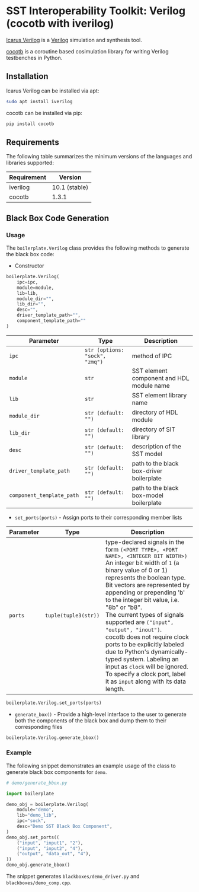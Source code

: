 # SST Interoperability Toolkit: Verilog (cocotb with iverilog)

[Icarus Verilog](http://iverilog.icarus.com/) is a [Verilog](https://www.verilog.com/) simulation and synthesis tool.

[cocotb](https://github.com/cocotb/cocotb) is a coroutine based cosimulation library for writing Verilog testbenches in Python.


## Installation

Icarus Verilog can be installed via apt:
```bash
sudo apt install iverilog
```

cocotb can be installed via pip:
```bash
pip install cocotb
```

## Requirements

The following table summarizes the minimum versions of the languages and libraries supported:

|Requirement|Version|
|-----------|-------|
|iverilog   |10.1 (stable)|
|cocotb     |1.3.1  |

## Black Box Code Generation

### Usage
The `boilerplate.Verilog` class provides the following methods to generate the black box code:
- Constructor
```python
boilerplate.Verilog(
    ipc=ipc, 
    module=module, 
    lib=lib, 
    module_dir="", 
    lib_dir="", 
    desc="",
    driver_template_path="", 
    component_template_path=""
)
```
|Parameter|Type|Description|
|---------|----|-----------|
|`ipc`    |`str (options: "sock", "zmq")`|method of IPC|
|`module` |`str`|SST element component and HDL module name|
|`lib`    |`str`|SST element library name|
|`module_dir`   | `str (default: "")` |directory of HDL module|
|`lib_dir`|`str (default: "")`|directory of SIT library|
|`desc`|`str (default: "")`|description of the SST model|
|`driver_template_path`|`str (default: "")`|path to the black box-driver boilerplate|
|`component_template_path`|`str (default: "")`|path to the black box-model boilerplate|

- `set_ports(ports)` - Assign ports to their corresponding member lists

|Parameter|Type|Description|
|---------|----|-----------|
|`ports`|`tuple(tuple3(str))`|type-declared signals in the form `(<PORT TYPE>, <PORT NAME>, <INTEGER BIT WIDTH>)`<br>An integer bit width of `1` (a binary value of 0 or 1) represents the boolean type.<br>Bit vectors are represented by appending or prepending 'b' to the integer bit value, i.e. "8b" or "b8".<br>The current types of signals supported are `("input", "output", "inout")`.<br>cocotb does not require clock ports to be explicitly labeled due to Python's dynamically-typed system. Labeling an input as `clock` will be ignored. To specify a clock port, label it as `input` along with its data length.|

```python
boilerplate.Verilog.set_ports(ports)
```

- `generate_box()` - Provide a high-level interface to the user to generate both the components of the black box and dump them to their corresponding files
```python
boilerplate.Verilog.generate_bbox()
```

### Example

The following snippet demonstrates an example usage of the class to generate black box components
for `demo`.

```python
# demo/generate_bbox.py

import boilerplate

demo_obj = boilerplate.Verilog(
    module="demo",
    lib="demo_lib",
    ipc="sock",
    desc="Demo SST Black Box Component",
)
demo_obj.set_ports((
    ("input", "input1", "2"),
    ("input", "input2", "4"),
    ("output", "data_out", "4"),
))
demo_obj.generate_bbox()
```

The snippet generates `blackboxes/demo_driver.py` and `blackboxes/demo_comp.cpp`.
